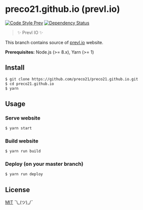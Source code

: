 # preco21.github.io (prevl.io)

[![Code Style Prev](https://img.shields.io/badge/code%20style-prev-32c8fc.svg?style=flat-square)](https://github.com/preco21/eslint-config-prev)
[![Dependency Status](https://dependencyci.com/github/preco21/preco21.github.io/badge?style=flat-square)](https://dependencyci.com/github/preco21/preco21.github.io)

> :sparkles: Prevl IO :sparkles:

This branch contains source of [prevl.io](https://prevl.io) website.

**Prerequisites:** Node.js (>= 8.x), Yarn (>= 1)

## Install

```bash
$ git clone https://github.com/preco21/preco21.github.io.git
$ cd preco21.github.io
$ yarn
```

## Usage

### Serve website

```bash
$ yarn start
```

### Build website

```bash
$ yarn run build
```

### Deploy (on your master branch)

```bash
$ yarn run deploy
```

## License

[MIT](http://preco.mit-license.org/) ¯\\\_(ツ)\_/¯
